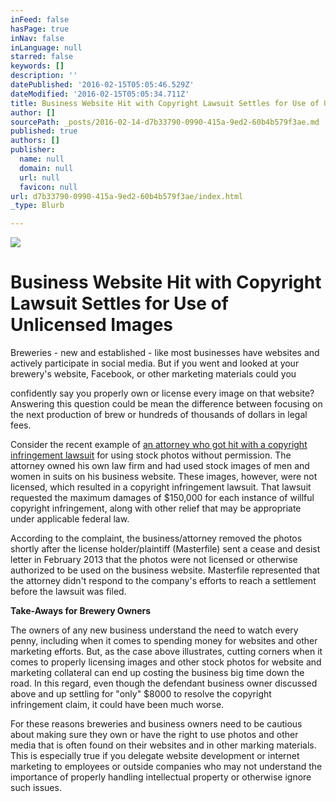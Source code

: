 ```yaml
---
inFeed: false
hasPage: true
inNav: false
inLanguage: null
starred: false
keywords: []
description: ''
datePublished: '2016-02-15T05:05:46.529Z'
dateModified: '2016-02-15T05:05:34.711Z'
title: Business Website Hit with Copyright Lawsuit Settles for Use of Unlicensed Images
author: []
sourcePath: _posts/2016-02-14-d7b33790-0990-415a-9ed2-60b4b579f3ae.md
published: true
authors: []
publisher:
  name: null
  domain: null
  url: null
  favicon: null
url: d7b33790-0990-415a-9ed2-60b4b579f3ae/index.html
_type: Blurb

---
```

![](https://the-grid-user-content.s3-us-west-2.amazonaws.com/b3e5ac09-c717-49a3-9d30-9ceccf9618de.jpg)

# Business Website Hit with Copyright Lawsuit Settles for Use of Unlicensed Images

Breweries - new and established - like most businesses have websites and actively participate in social media. But if you went and looked at your brewery's website, Facebook, or other marketing materials could you

confidently say you properly own or license every image on that website? Answering this question could be mean the difference between focusing on the next production of brew or hundreds of thousands of dollars in legal fees. 

Consider the recent example of [an attorney who got hit with a copyright infringement lawsuit][0] for using stock photos without permission. The attorney owned his own law firm and had used stock images of men and women in suits on his business website. These images, however, were not licensed, which resulted in a copyright infringement lawsuit. That lawsuit requested the maximum damages of $150,000 for each instance of willful copyright infringement, along with other relief that may be appropriate under applicable federal law. 

According to the complaint, the business/attorney removed the photos shortly after the license holder/plaintiff (Masterfile) sent a cease and desist letter in February 2013 that the photos were not licensed or otherwise authorized to be used on the business website. Masterfile represented that the attorney didn't respond to the company's efforts to reach a settlement before the lawsuit was filed.

**Take-Aways for Brewery Owners**

The owners of any new business understand the need to watch every penny, including when it comes to spending money for websites and other marketing efforts.  But, as the case above illustrates, cutting corners when it comes to properly licensing images and other stock photos for website and marketing collateral can end up costing the business big time down the road. In this regard, even though the defendant business owner discussed above and up settling for "only" $8000 to resolve the copyright infringement claim, it could have been much worse. 

For these reasons breweries and business owners need to be cautious about making sure they own or have the right to use photos and other media that is often found on their websites and in other marking materials. This is especially true if you delegate website development or internet marketing to employees or outside companies who may not understand the importance of properly handling intellectual property or otherwise ignore such issues. 

[0]: http://www.law.com/sites/articles/2015/03/17/lawyer-accused-of-stealing-stock-images-to-pay-8000/?kw=Lawyer%20Accused%20of%20Stealing%20Stock%20Images%20to%20Pay%20%248%2C000&et=editorial&bu=Law.com&cn=20150318&src=EMC-Email&pt=In%20Practice&slreturn=20160115000209